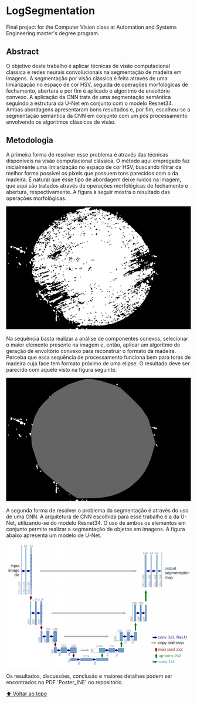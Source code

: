 # LogSegmentation

Final project for the Computer Vision class at Automation and Systems Engineering master's degree program.

## Abstract

O objetivo deste trabalho é aplicar técnicas de visão computacional clássica e redes neurais convolucionais na segmentação de madeira em imagens. A segmentação por visão clássica é feita através de uma limiarização no espaço de cor HSV, seguida de operações morfológicas de fechamento, abertura e por fim é aplicado o algoritmo de envoltório convexo. A aplicação da CNN trata de uma segmentação semântica seguindo a estrutura da U-Net em conjunto com o modelo Resnet34. Ambas abordagens apresentaram bons resultados e, por fim, escolheu-se a segmentação semântica da CNN em conjunto com um pós processamento envolvendo os algoritmos clássicos de visão.


## Metodologia


A primeira forma de resolver esse problema é através das técnicas disponíveis na visão computacional clássica. O método aqui empregado faz inicialmente uma limiarização no espaço de cor HSV, buscando filtrar da melhor forma possível os pixels que possuem tons parecidos com o da madeira. É natural que esse tipo de abordagem deixe ruídos na imagem, que aqui são tratados através de operações morfológicas de fechamento e abertura, respectivamente. A figura à seguir mostra o resultado das operações morfológicas.

<img src="morfo.png" alt="Operação morfológica.">

Na sequência basta realizar a análise de componentes conexos, selecionar o maior elemento presente na imagem e, então, aplicar um algoritmo de geração de envoltório convexo para reconstruir o formato da madeira. Perceba que essa sequência de processamento funciona bem para toras de madeira cuja face tem formato próximo de uma elipse. O resultado deve ser parecido com aquele visto na figura seguinte.

<img src="convex.png" alt="Operação de envoltório convexo.">

A segunda forma de resolver o problema da segmentação é através do uso de uma CNN. A arquitetura de CNN escolhida para esse trabalho é a da U-Net, utilizando-se do modelo Resnet34. O uso de ambos os elementos em conjunto permite realizar a segmentação de objetos em imagens. A figura abaixo apresenta um modelo de U-Net.

<img src="unet.png" alt="Arquitetura da U-Net.">

Os resultados, discussões, conclusão e maiores detalhes podem ser encontrados no PDF 'Poster_INE' no repositório.

[⬆ Voltar ao topo](#LogSegmentation)<br>
